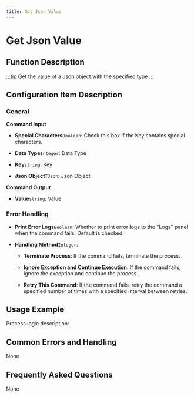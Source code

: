 ```yaml
---
title: Get Json Value
---
```


# Get Json Value

## Function Description

:::tip 
Get the value of a Json object with the specified type
:::

## Configuration Item Description

### General

**Command Input**

- **Special Characters**`Boolean`: Check this box if the Key contains special characters.

- **Data Type**`Integer`: Data Type

- **Key**`string`: Key

- **Json Object**`TJson`: Json Object


**Command Output**

- **Value**`string`: Value


### Error Handling

- **Print Error Logs**`Boolean`: Whether to print error logs to the "Logs" panel when the command fails. Default is checked. 

- **Handling Method**`Integer`:

    - **Terminate Process**: If the command fails, terminate the process.

    - **Ignore Exception and Continue Execution**: If the command fails, ignore the exception and continue the process.

    - **Retry This Command**: If the command fails, retry the command a specified number of times with a specified interval between retries.

## Usage Example

Process logic description:

## Common Errors and Handling

None

## Frequently Asked Questions

None

